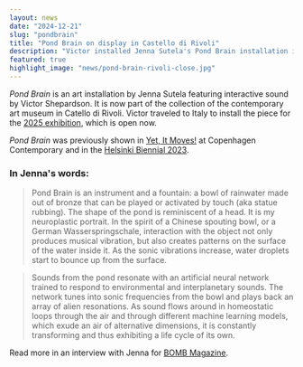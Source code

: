 ```yaml
---
layout: news
date: "2024-12-21"
slug: "pondbrain"
title: "Pond Brain on display in Castello di Rivoli"
description: "Victor installed Jenna Sutela's Pond Brain installation in a new show at Castello di Rivoli museum of contemporary art"
featured: true
highlight_image: "news/pond-brain-rivoli-close.jpg"
---
```


<script>
import CaptionedImage from "../../components/Images/CaptionedImage.svelte"
</script>

*Pond Brain* is an art installation by Jenna Sutela featuring interactive sound by Victor Shepardson. It is now part of the collection of the contemporary art museum in Catello di Rivoli. Victor traveled to Italy to install the piece for the [2025 exhibition](https://www.castellodirivoli.org/mostra/ouverture-2024/), which is open now.

*Pond Brain* was previously shown in
[Yet, It Moves!](https://copenhagencontemporary.org/en/yet-it-moves/)
at Copenhagen Contemporary
and in the 
[Helsinki Biennial 2023](https://helsinkibiennaali.fi/en/artist/jenna-sutela/).

<CaptionedImage
src="news/pond-brain-rivoli-ear.jpg"
alt="A microphone hangs over a bronze bowl with an ear-shaped handle"
caption="Pond Brain"/>

### In Jenna's words:

> Pond Brain is an instrument and a fountain: a bowl of rainwater made out of bronze that can be played or activated by touch (aka statue rubbing). The shape of the pond is reminiscent of a head. It is my neuroplastic portrait. In the spirit of a Chinese spouting bowl, or a German Wasserspringschale, interaction with the object not only produces musical vibration, but also creates patterns on the surface of the water inside it. As the sonic vibrations increase, water droplets start to bounce up from the surface.

> Sounds from the pond resonate with an artificial neural network trained to respond to environmental and interplanetary sounds. The network tunes into sonic frequencies from the bowl and plays back an array of alien resonations. As sound flows around in homeostatic loops through the air and through different machine learning models, which exude an air of alternative dimensions, it is constantly transforming and thus exhibiting a life cycle of its own.

Read more in an interview with Jenna for [BOMB Magazine](https://bombmagazine.org/articles/2023/09/11/jenna-sutela-interviewed/).

<CaptionedImage
src="news/pond-brain-rivoli-door.jpg"
alt="Pond Brain in Castello di Rivoli viewed from outside the room"
caption="View from outside the chapel in Castello di Rivoli"/>